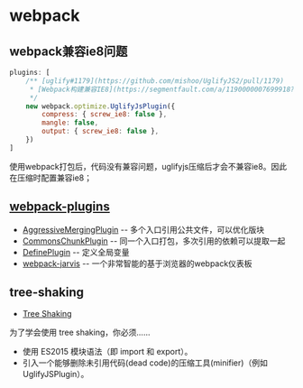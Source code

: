 # webpack

## webpack兼容ie8问题

```js
plugins: [
    /** [uglify#1179](https://github.com/mishoo/UglifyJS2/pull/1179)
     * [Webpack构建兼容IE8](https://segmentfault.com/a/1190000007699918?winzoom=1)
     */
    new webpack.optimize.UglifyJsPlugin({
        compress: { screw_ie8: false },
        mangle: false,
        output: { screw_ie8: false },
    })
]
```

使用webpack打包后，代码没有兼容问题，uglifyjs压缩后才会不兼容ie8。因此在压缩时配置兼容ie8；

## [webpack-plugins](https://github.com/webpack/webpack/tree/master/examples)

+ [AggressiveMergingPlugin](https://github.com/webpack/webpack/tree/master/examples/aggressive-merging) -- 多个入口引用公共文件，可以优化版块
+ [CommonsChunkPlugin](https://github.com/webpack/webpack/tree/master/examples/common-chunk-and-vendor-chunk) -- 同一个入口打包，多次引用的依赖可以提取一起
+ [DefinePlugin](https://github.com/webpack/webpack/tree/master/examples/multi-compiler) -- 定义全局变量
+ [webpack-jarvis](https://github.com/zouhir/jarvis) -- 一个非常智能的基于浏览器的webpack仪表板

## tree-shaking

- [Tree Shaking](https://doc.webpack-china.org/guides/tree-shaking/)

为了学会使用 tree shaking，你必须……

+	使用 ES2015 模块语法（即 import 和 export）。
+	引入一个能够删除未引用代码(dead code)的压缩工具(minifier)（例如 UglifyJSPlugin）。
